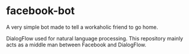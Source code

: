 # facebook-bot
A very simple bot made to tell a workaholic friend to go home.

DialogFlow used for natural language processing. This repository mainly acts as a middle man between Facebook and DialogFlow.



